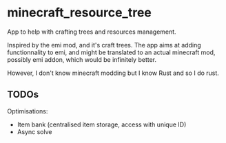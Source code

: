 # minecraft_resource_tree

App to help with crafting trees and resources management.

Inspired by the emi mod, and it's craft trees. The app aims at adding functionnality to emi, and might be translated to an actual minecraft mod, possibly emi addon, which would be infinitely better.

However, I don't know minecraft modding but I know Rust and so I do rust.

## TODOs
Optimisations:
* Item bank (centralised item storage, access with unique ID)
* Async solve